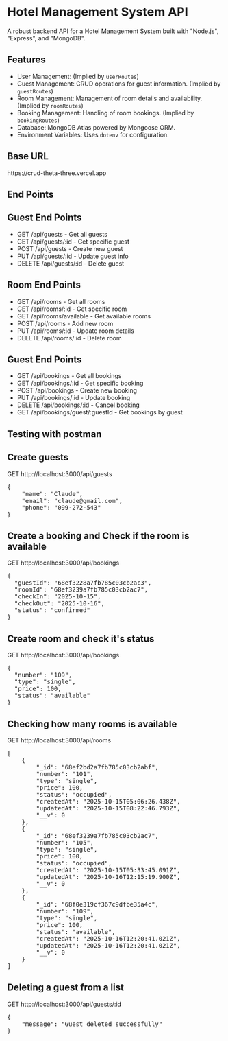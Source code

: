 # Hotel Management System API

A robust backend API for a Hotel Management System built with "Node.js", "Express", and "MongoDB".

## Features

* User Management: (Implied by `userRoutes`)
* Guest Management: CRUD operations for guest information. (Implied by `guestRoutes`)
* Room Management: Management of room details and availability. (Implied by `roomRoutes`)
* Booking Management: Handling of room bookings. (Implied by `bookingRoutes`)
* Database: MongoDB Atlas powered by Mongoose ORM.
* Environment Variables: Uses `dotenv` for configuration.

<h2>Base URL</h2>
https://crud-theta-three.vercel.app

## End Points

## Guest End Points
* GET    /api/guests              - Get all guests
* GET    /api/guests/:id          - Get specific guest
* POST   /api/guests              - Create new guest
* PUT    /api/guests/:id          - Update guest info
* DELETE /api/guests/:id          - Delete guest
## Room End Points
* GET    /api/rooms               - Get all rooms
* GET    /api/rooms/:id           - Get specific room
* GET    /api/rooms/available     - Get available rooms
* POST   /api/rooms               - Add new room
* PUT    /api/rooms/:id           - Update room details
* DELETE /api/rooms/:id           - Delete room

## Guest End Points
* GET    /api/bookings            - Get all bookings
* GET    /api/bookings/:id        - Get specific booking
* POST   /api/bookings            - Create new booking
* PUT    /api/bookings/:id        - Update booking
* DELETE /api/bookings/:id        - Cancel booking
* GET    /api/bookings/guest/:guestId - Get bookings by guest

<h2>Testing with postman</h2>
<h2>Create guests</h2>
GET http://localhost:3000/api/guests
<pre>
{
    "name": "Claude",
    "email": "claude@gmail.com",
    "phone": "099-272-543"
}
</pre>

<h2>Create a booking and Check if the room is available</h2>
GET http://localhost:3000/api/bookings
<pre>
{
  "guestId": "68ef3228a7fb785c03cb2ac3",
  "roomId": "68ef3239a7fb785c03cb2ac7",
  "checkIn": "2025-10-15",
  "checkOut": "2025-10-16",
  "status": "confirmed"
}
</pre>

<h2>Create room and check it's status</h2>
GET http://localhost:3000/api/bookings
<pre>
{
  "number": "109",
  "type": "single",
  "price": 100,
  "status": "available"
}
</pre>

<h2>Checking how many rooms is available</h2>
GET http://localhost:3000/api/rooms
<pre>
[
    {
        "_id": "68ef2bd2a7fb785c03cb2abf",
        "number": "101",
        "type": "single",
        "price": 100,
        "status": "occupied",
        "createdAt": "2025-10-15T05:06:26.438Z",
        "updatedAt": "2025-10-15T08:22:46.793Z",
        "__v": 0
    },
    {
        "_id": "68ef3239a7fb785c03cb2ac7",
        "number": "105",
        "type": "single",
        "price": 100,
        "status": "occupied",
        "createdAt": "2025-10-15T05:33:45.091Z",
        "updatedAt": "2025-10-16T12:15:19.900Z",
        "__v": 0
    },
    {
        "_id": "68f0e319cf367c9dfbe35a4c",
        "number": "109",
        "type": "single",
        "price": 100,
        "status": "available",
        "createdAt": "2025-10-16T12:20:41.021Z",
        "updatedAt": "2025-10-16T12:20:41.021Z",
        "__v": 0
    }
]
</pre>

<h2>Deleting a guest from a list</h2>
GET http://localhost:3000/api/guests/:id
<pre>
{
    "message": "Guest deleted successfully"
}
</pre>





